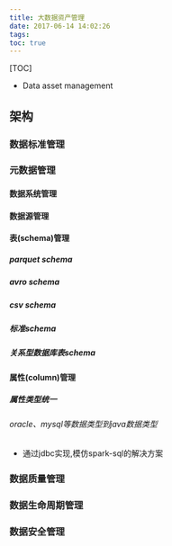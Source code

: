 ```yaml
---
title: 大数据资产管理
date: 2017-06-14 14:02:26
tags:
toc: true
---
```


[TOC]

- Data asset management


## 架构


### 数据标准管理



### 元数据管理

#### 数据系统管理

#### 数据源管理

#### 表(schema)管理
##### parquet schema


##### avro schema


##### csv schema


##### 标准schema


##### 关系型数据库表schema



#### 属性(column)管理

##### 属性类型统一

###### oracle、mysql等数据类型到java数据类型
- 通过jdbc实现,模仿spark-sql的解决方案


### 



### 数据质量管理



### 数据生命周期管理


### 数据安全管理
